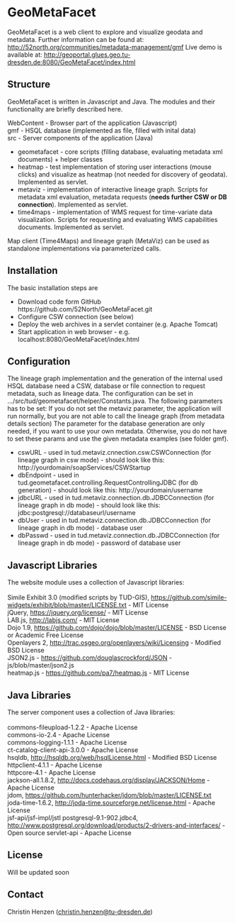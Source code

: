 GeoMetaFacet
============

GeoMetaFacet is a web client to explore and visualize geodata and metadata.
Further information can be found at: http://52north.org/communities/metadata-management/gmf
Live demo is available at: http://geoportal.glues.geo.tu-dresden.de:8080/GeoMetaFacet/index.html

Structure
------------------------

GeoMetaFacet is written in Javascript and Java. The modules and their functionality are briefly described here.

WebContent - Browser part of the application (Javascript) <br> 
gmf - HSQL database (implemented as file, filled with inital data)<br>
src - Server components of the application (Java)<br>
<ul>
<li>
geometafacet - core scripts (filling database, evaluating metadata xml documents) + helper classes
</li>
<li>
heatmap - test implementation of storing user interactions (mouse clicks) and visualize as heatmap (not needed for discovery of geodata). Implemented as servlet.
</li>
<li>
metaviz - implementation of interactive lineage graph. Scripts for metadata xml evaluation, metadata requests (<b>needs further CSW or DB connection</b>). Implemented as servlet.
</li>
<li>
time4maps - implementation of WMS request for time-variate data visualization. Scripts for requesting and evaluating WMS capabilities documents. Implemented as servlet.
</li>
</ul>

Map client (Time4Maps) and lineage graph (MetaViz) can be used as standalone implementations via parameterized calls.

Installation
------------------------

The basic installation steps are
<ul>
<li>Download code form GitHub https://github.com/52North/GeoMetaFacet.git</li>
<li>Configure CSW connection (see below)</li>
<li>Deploy the web archives in a servlet container (e.g. Apache Tomcat)</li>
<li>Start application in web browser - e.g. localhost:8080/GeoMetaFacet/index.html</li>
</ul>

Configuration
------------------------

The lineage graph implementation and the generation of the internal used HSQL database need a CSW, database or file connection to request metadata, such as lineage data.
The configuration can be set in .../src/tud/geometafacet/helper/Constants.java. The following parameters has to be set:
If you do not set the metaviz parameter, the application will run normally, but you are not able to call the lineage graph (from metadata details section)
The parameter for the database generation are only needed, if you want to use your own metadata. Otherwise, you do not have to set these params and use the given metadata examples (see folder gmf).

<ul>
<li>cswURL - used in tud.metaviz.cnnection.csw.CSWConnection (for lineage graph in csw mode) - should look like this: http://yourdomain/soapServices/CSWStartup</li>
<li>dbEndpoint - used in tud.geometafacet.controlling.RequestControllingJDBC (for db generation) - should look like this: http://yourdomain/username</li>
<li>jdbcURL - used in tud.metaviz.connection.db.JDBCConnection (for lineage graph in db mode) - should look like this: jdbc:postgresql://databaseurl/username</li>
<li>dbUser - used in tud.metaviz.connection.db.JDBCConnection (for lineage graph in db mode) - database user</li>
<li>dbPasswd - used in tud.metaviz.connection.db.JDBCConnection (for lineage graph in db mode) - password of database user</li>
</ul>

Javascript Libraries
------------------------
The website module uses a collection of Javascript libraries: <br>
 <br>
Simile Exhibit 3.0 (modified scripts by TUD-GIS), https://github.com/simile-widgets/exhibit/blob/master/LICENSE.txt - MIT License <br>
  jQuery, https://jquery.org/license/ - MIT License <br>
  LAB.js, http://labjs.com/ - MIT License <br>
Dojo 1.9, https://github.com/dojo/dojo/blob/master/LICENSE - BSD License or Academic Free License <br>
Openlayers 2, http://trac.osgeo.org/openlayers/wiki/Licensing - Modified BSD License <br>
JSON2.js - https://github.com/douglascrockford/JSON - js/blob/master/json2.js <br>
heatmap.js - https://github.com/pa7/heatmap.js - MIT License

Java Libraries
------------------------
The server component uses a collection of Java libraries: <br>
 <br>
commons-fileupload-1.2.2 - Apache License <br>
commons-io-2.4 - Apache License <br>
commons-logging-1.1.1 - Apache License <br>
ct-catalog-client-api-3.0.0 - Apache License <br>
hsqldb, http://hsqldb.org/web/hsqlLicense.html - Modified BSD License  <br>
httpclient-4.1.1 - Apache License <br>
httpcore-4.1 - Apache License <br>
jackson-all.1.8.2, http://docs.codehaus.org/display/JACKSON/Home - Apache License <br>
jdom, https://github.com/hunterhacker/jdom/blob/master/LICENSE.txt  <br>
joda-time-1.6.2, http://joda-time.sourceforge.net/license.html - Apache License <br>
jsf-api/jsf-impl/jstl 
postgresql-9.1-902.jdbc4, http://www.postgresql.org/download/products/2-drivers-and-interfaces/ - Open source
servlet-api - Apache License

License
------------------------
Will be updated soon

Contact
------------------------
Christin Henzen (christin.henzen@tu-dresden.de)
